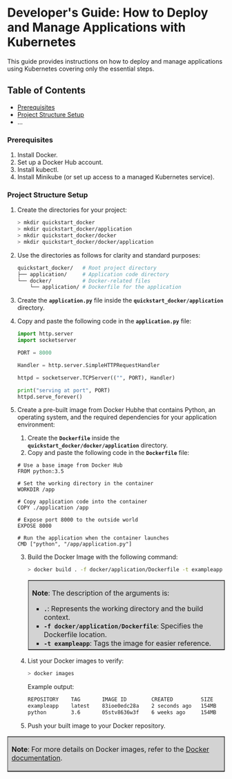 # Developer's Guide: How to Deploy and Manage Applications with Kubernetes

This guide provides instructions on how to deploy and manage applications using Kubernetes covering only the essential steps.

## Table of Contents

- [Prerequisites](#prerequisites)
- [Project Structure Setup](#project-structure-setup)
- ...

### Prerequisites

1. Install Docker.
2. Set up a Docker Hub account.
3. Install kubectl.
4. Install Minikube (or set up access to a managed Kubernetes service).

### Project Structure Setup

1. Create the directories for your project:

    ```bash
    > mkdir quickstart_docker
    > mkdir quickstart_docker/application
    > mkdir quickstart_docker/docker
    > mkdir quickstart_docker/docker/application
 
    ```
2. Use the directories as follows for clarity and standard purposes:

    ```bash
    quickstart_docker/   # Root project directory
    ├── application/     # Application code directory
    └── docker/          # Docker-related files
        └── application/ # Dockerfile for the application
    ```
3. Create the **`application.py`** file inside the **`quickstart_docker/application`** directory.
4. Copy and paste the following code in the **`application.py`** file:

    ```python
    import http.server
    import socketserver

    PORT = 8000

    Handler = http.server.SimpleHTTPRequestHandler

    httpd = socketserver.TCPServer(("", PORT), Handler)

    print("serving at port", PORT)
    httpd.serve_forever()

    ```

5. Create a pre-built image from Docker Hubhe that contains Python, an operating system, and the required dependencies for your application environment:

    1. Create the **`Dockerfile`** inside the **`quickstart_docker/docker/application`** directory.
    2. Copy and paste the following code in the **`Dockerfile`** file:

    ```
    # Use a base image from Docker Hub
    FROM python:3.5

    # Set the working directory in the container
    WORKDIR /app

    # Copy application code into the container
    COPY ./application /app

    # Expose port 8000 to the outside world
    EXPOSE 8000

    # Run the application when the container launches
    CMD ["python", "/app/application.py"]

    ```

    3. Build the Docker Image with the following command:
        ```bash
        > docker build . -f docker/application/Dockerfile -t exampleapp
        ```

        <table border="1" style="background-color: lightgray;">
          <tr>
           <td>
            <p><strong>Note</strong>: The description of the arguments is:</p>
            <ul>
                <li><strong><code>.</code></strong>: Represents the working directory and the build context.</li>
                <li><strong><code>-f docker/application/Dockerfile</code></strong>: Specifies the Dockerfile location.</li>
                <li><strong><code>-t exampleapp</code></strong>: Tags the image for easier reference.</li>
            </ul>
           </td>
          </tr>
        </table>
    4. List your Docker images to verify:
        ```bash
        > docker images
        ```

        Example output:
        ```bash
        REPOSITORY    TAG       IMAGE ID        CREATED         SIZE
        exampleapp    latest    83ioe0edc28a    2 seconds ago   154MB
        python        3.6       05stv8636w3f    6 weeks ago     154MB

        ```
    5. Push your built image to your Docker repository.

<table border="1" style="background-color: lightgray;">
    <tr>
        <td>
            <p><strong>Note</strong>: For more details on Docker images, refer to the <a href="https://docs.docker.com/reference/dockerfile/">Docker documentation</a>.</p>
        </td>
    </tr>
</table>
